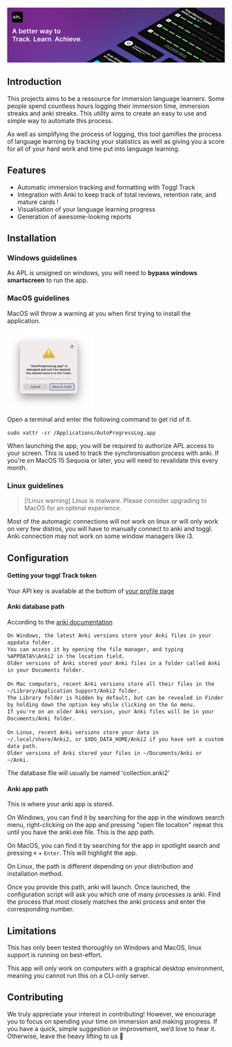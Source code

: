 ![AutoProgressLog](apl-assets/Banner.png)

## Introduction

This projects aims to be a ressource for immersion language learners. Some people spend countless hours logging their immersion time, immersion streaks and anki streaks. This utility aims to create an easy to use and simple way to automate this process.

As well as simplifying the process of logging, this tool gamifies the process of language learning by tracking your statistics as well as giving you a score for all of your hard work and time put into language learning.

## Features

- Automatic immersion tracking and formatting with Toggl Track
- Integration with Anki to keep track of total reviews, retention rate, and mature cards !
- Visualisation of your language learning progress
- Generation of awesome-looking reports

## Installation

### Windows guidelines

As APL is unsigned on windows, you will need to **bypass windows smartscreen** to run the app.

### MacOS guidelines

MacOS will throw a warning at you when first trying to install the application.

<img src="apl-assets/APL_MacOS_Warning.png" alt="MacOS warning" width="200"/>

Open a terminal and enter the following command to get rid of it.

```
sudo xattr -cr /Applications/AutoProgressLog.app
```

When launching the app, you will be required to authorize APL access to your screen. This is used to track the synchronisation process with anki.
If you're on MacOS 15 Sequoia or later, you will need to revalidate this every month.

### Linux guidelines

> [!Linux warning]
> Linux is malware. Please consider upgrading to MacOS for an optimal experience.

Most of the automagic connections will not work on linux or will only work on very few distros, you will have to manually connect to anki and toggl.
Anki connection may not work on some window managers like i3.

## Configuration

#### Getting your toggl Track token

Your API key is available at the bottom of [your profile page](https://track.toggl.com/profile)

#### Anki database path

According to the [anki documentation](https://docs.ankiweb.net/files.html#:~:text=On%20Windows%2C%20the%20latest%20Anki,Anki%20in%20your%20Documents%20folder)

```
On Windows, the latest Anki versions store your Anki files in your appdata folder.
You can access it by opening the file manager, and typing %APPDATA%\Anki2 in the location field.
Older versions of Anki stored your Anki files in a folder called Anki in your Documents folder.

On Mac computers, recent Anki versions store all their files in the ~/Library/Application Support/Anki2 folder.
The Library folder is hidden by default, but can be revealed in Finder by holding down the option key while clicking on the Go menu.
If you're on an older Anki version, your Anki files will be in your Documents/Anki folder.

On Linux, recent Anki versions store your data in ~/.local/share/Anki2, or $XDG_DATA_HOME/Anki2 if you have set a custom data path.
Older versions of Anki stored your files in ~/Documents/Anki or ~/Anki.
```

The database file will usually be named 'collection.anki2'

#### Anki app path

This is where your anki app is stored.

On Windows, you can find it by searching for the app in the windows search menu, right-clicking on the app and pressing "open file location" repeat this until you have the anki.exe file. This is the app path.

On MacOS, you can find it by searching for the app in spotlight search and pressing `⌘` + `Enter`. This will highlight the app.

On Linux, the path is different depending on your distribution and installation method.

Once you provide this path, anki will launch. Once launched, the configuration script will ask you which one of many processes is anki. Find the process that most closely matches the anki process and enter the corresponding number.

####

## Limitations

This has only been tested thoroughly on Windows and MacOS, linux support is running on best-effort.

This app will only work on computers with a graphical desktop environment, meaning you cannot run this on a CLI-only server.

## Contributing

We truly appreciate your interest in contributing! However, we encourage you to focus on spending your time on immersion and making progress. If you have a quick, simple suggestion or improvement, we’d love to hear it. Otherwise, leave the heavy lifting to us 💪
